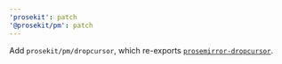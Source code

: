 ```yaml
---
'prosekit': patch
'@prosekit/pm': patch
---
```


Add `prosekit/pm/dropcursor`, which re-exports [`prosemirror-dropcursor`](https://github.com/ProseMirror/prosemirror-dropcursor).
